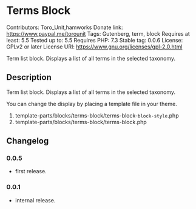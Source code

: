 # Terms Block
Contributors:      Toro_Unit,hamworks
Donate link:       https://www.paypal.me/torounit
Tags:              Gutenberg, term, block
Requires at least: 5.5
Tested up to:      5.5
Requires PHP:      7.3
Stable tag:        0.0.6
License:           GPLv2 or later
License URI:       https://www.gnu.org/licenses/gpl-2.0.html

Term list block. Displays a list of all terms in the selected taxonomy.

## Description

Term list block. Displays a list of all terms in the selected taxonomy.

You can change the display by placing a template file in your theme.

1. template-parts/blocks/terms-block/terms-block-`block-style`.php
1. template-parts/blocks/terms-block/terms-block.php

## Changelog

### 0.0.5
* first release.

### 0.0.1
* internal release.

